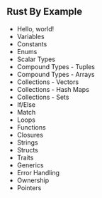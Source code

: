 ## Rust By Example

- Hello, world!
- Variables
- Constants
- Enums
- Scalar Types
- Compound Types - Tuples
- Compound Types - Arrays
- Collections - Vectors
- Collections - Hash Maps
- Collections - Sets
- If/Else
- Match
- Loops
- Functions
- Closures
- Strings
- Structs
- Traits
- Generics
- Error Handling
- Ownership
- Pointers
